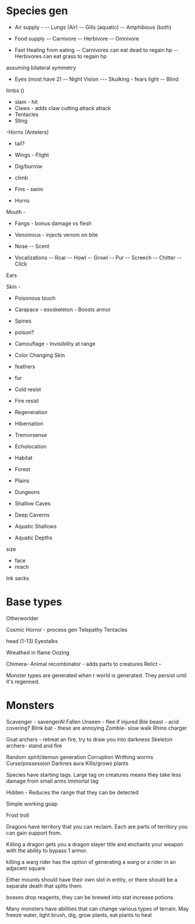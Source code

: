 # Species gen

- Air supply -
-- Lungs (Air)
-- Gills (aquatic)
-- Amphibious (both)

- Food supply
-- Carnivore
-- Herbivore
-- Omnivore

- Fast Healing from eating
-- Carnivores can eat dead to regain hp
-- Herbivores can eat grass to regain hp


assuming bilateral symmetry

- Eyes (most have 2)
-- Night Vision
--- Skulking - fears light
-- Blind


limbs ()
- slam - hit
- Claws - adds claw cutting attack attack
- Tentacles
- Sting

-Horns (Antelers)

- tail?

- Wings - Flight
- Dig/burrow
- climb
- Fins - swim
- Horns

Mouth - 
 - Fangs - bonus damage vs flesh
 - Venomous - injects venom on bite

 - Nose
 -- Scent
 
- Vocalizations
-- Roar
-- Howl
-- Growl
-- Pur
-- Screech
-- Chitter
-- Click
 
Ears
 

Skin - 
- Poisonous touch
- Carapace - exoskeleton - Boosts armor
- Spines
 - poison?
- Camouflage - Invisibility at range
- Color Changing Skin
- feathers
- fur
 


- Cold resist
- Fire resist
- Regeneration 
- Hibernation

- Tremorsense
- Echolocation

- Habitat
 - Forest
 - Plains
 - Dungeons
 - Shallow Caves
 - Deep Caverns
 - Aquatic Shallows
 - Aquatic Depths


size
- face
- reach



Ink sacks



# Base types

Otherworlder

Cosmic Horror - process gen
  Telepathy
  Tentacles

  head (1-13)
  Eyestalks

  Wreathed in flame
  Oozing



Chimera- Animal recombinator - adds parts to creatures
Relict - 

Monster types are generated when r world is generated.  They persist until it's regenned.


# Monsters

Scavenger - savengerAI
Fallen
Unseen - flee if injured
Bile beast - acid covering?
Blink bat - these are annoying
Zombie- slow walk
Rhino charger

Goat archers - retreat an fire, try to draw you into darkness
Skeleton archers- stand and fire




Random spirit/demon generation
Corruption
Writhing worms
Curse/possession
Darknes aura
Kills/grows plants

Species have starting tags.
Large tag on creatures means they take less damage from small arms
Immortal tag

Hidden - Reduces the range that they can be detected

Simple working goap

Frost troll

Dragons have territory that you can reclaim.  Each are parts of territory you can gain support from.

Killing a dragon gets you a dragon slayer title and enchants your weapon with the ability to bypass 1 armor.

killing a warg rider has the option of generating a warg or a rider in an adjacent square

Either mounts should have their own slot in entity, or there should be a separate death that splits them.


bosses drop reagents, they can be brewed into stat increase potions.




Many monsters have abilities that can change various types of terrain.  May freeze water, light brush, dig, grow plants, 
eat plants to heal
